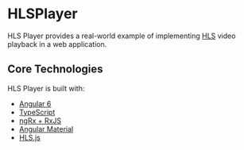 # HLSPlayer

HLS Player provides a real-world example of implementing [HLS](https://en.wikipedia.org/wiki/HTTP_Live_Streaming) video playback in a web application.

## Core Technologies
HLS Player is built with:

* [Angular 6](https://angular.io)
* [TypeScript](https://typescriptlang.org)
* [ngRx + RxJS](https://github.com/ngrx/platform)
* [Angular Material](https://material.angular.io)
* [HLS.js](https://github.com/video-dev/hls.js/tree/master) 

